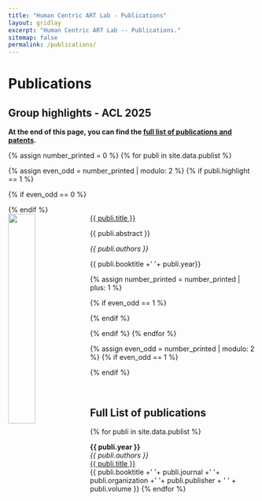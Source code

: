 ```yaml
---
title: "Human Centric ART Lab - Publications"
layout: gridlay
excerpt: "Human Centric ART Lab -- Publications."
sitemap: false
permalink: /publications/
---
```



# Publications

## Group highlights - ACL 2025

**At the end of this page, you can find the [full list of publications and patents](#full-list-of-publications).**

{% assign number_printed = 0 %}
{% for publi in site.data.publist %}

{% assign even_odd = number_printed | modulo: 2 %}
{% if publi.highlight == 1 %}

{% if even_odd == 0 %}
<div class="row">
{% endif %}

<div class="col-sm-6 clearfix">
 <div class="well">
  <pubtit><a href="{{ publi.url }}">{{ publi.title }}</a></pubtit>
  <img src="{{ site.url }}{{ site.baseurl }}/images/pubpic/{{ publi.image }}" class="img-responsive" width="33%" style="float: left" />
  <p>{{ publi.abstract }}</p>
  <p><em>{{ publi.authors }}</em></p>
  <p>{{ publi.booktitle +' '+ publi.year}}</p>
  <!-- <p><strong><a href="{{ publi.url }}">{{ publi.link.display }}</a></strong></p> -->
  <!-- <p class="text-danger"><strong> {{ publi.news1 }}</strong></p> -->
  <!-- <p> {{ publi.news2 }}</p> -->
 </div>
</div>

{% assign number_printed = number_printed | plus: 1 %}

{% if even_odd == 1 %}
</div>
{% endif %}

{% endif %}
{% endfor %}

{% assign even_odd = number_printed | modulo: 2 %}
{% if even_odd == 1 %}
</div>
{% endif %}

<p> &nbsp; </p>


<!--## Patents
<em>Milan P Allan, S Gröblacher, RA Norte, M Leeuwenhoek</em><br />Novel atomic force microscopy probes with phononic crystals<br /> PCT/NL20-20/050797 (2020)

<em>Milan P Allan</em><br /> Methods of manufacturing superconductor and phononic elements <br /> <a href="https://patents.google.com/patent/US10439125B2/en?inventor=Milan+ALLAN&oq=inventor:(Milan+ALLAN)">US10439125B2 (2016)</a>
-->

## Full List of publications

{% for publi in site.data.publist %}
  <!-- <em>{{ publi.authors }} </em><br /><a href="{{ publi.link.url }}">{{ publi.link.display }}</a> -->
  <b>{{ publi.year }} </b><br />
  <em>{{ publi.authors }} </em><br />
  <a href="{{ publi.url }}">{{ publi.title }}</a><br />
  {{ publi.booktitle +' '+ publi.journal +' '+ publi.organization +' '+ publi.publisher + ' ' + publi.volume }}
{% endfor %}
